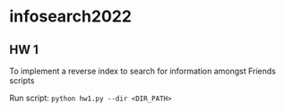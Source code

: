 # infosearch2022

## HW 1

To implement a reverse index to search for information amongst Friends scripts

Run script: ```python hw1.py --dir <DIR_PATH>```
